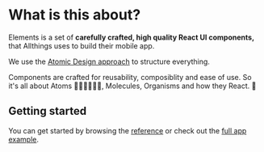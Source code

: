 # What is this about?
Elements is a set of **carefully crafted, high quality React UI components,** that Allthings uses to build their mobile app.
 
We use the [Atomic Design approach](http://bradfrost.com/blog/post/atomic-web-design/) to structure everything.

Components are crafted for reusability, composiblity and ease of use.
So it's all about Atoms 👩🏻‍🔬👨🏼‍🔬, Molecules, Organisms and how they React. 🎉

## Getting started

You can get started by browsing the [reference](reference/) or check out the [full app example](full-app-example.md). 
